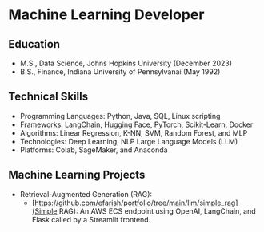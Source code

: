 # Machine Learning Developer

## Education
* M.S., Data Science, Johns Hopkins University (December 2023)
* B.S., Finance, Indiana University of Pennsylvanai (May 1992)

## Technical Skills
* Programming Languages: Python, Java, SQL, Linux scripting
* Frameworks: LangChain, Hugging Face, PyTorch, Scikit-Learn, Docker 
* Algorithms: Linear Regression, K-NN, SVM, Random Forest, and MLP
* Technologies: Deep Learning, NLP Large Language Models (LLM) 
* Platforms: Colab, SageMaker, and Anaconda

## Machine Learning Projects
* Retrieval-Augmented Generation (RAG):
  * [https://github.com/efarish/portfolio/tree/main/llm/simple_rag](Simple RAG): An AWS ECS endpoint using OpenAI, LangChain, and Flask called by a Streamlit frontend.   
